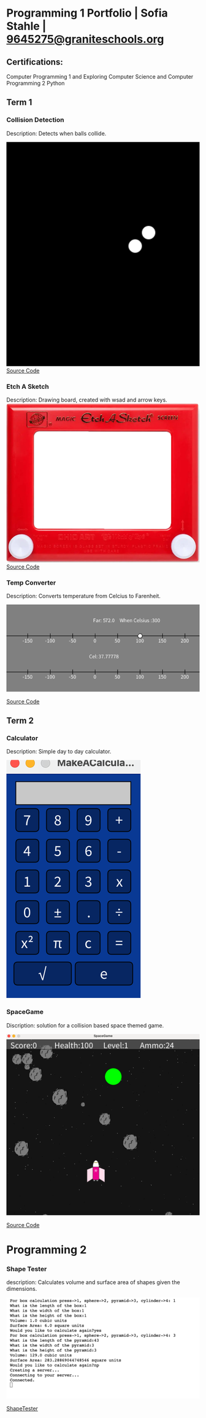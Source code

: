 # Programming 1 Portfolio | Sofia Stahle | 9645275@graniteschools.org

## Certifications:
Computer Programming 1 and
Exploring Computer Science
and Computer Programming 2 Python


## Term 1

### Collision Detection
Description: Detects when balls collide.

![CollisionDetection](https://github.com/SofiaStahle16/Sofia-s-Programming-Portfolio-2024-2025/blob/main/images/CollisionDetection.png?raw=true)
[Source Code](https://github.com/SofiaStahle16/Sofia-s-Programming-Portfolio-2024-2025/blob/main/src/colDet.pde)

### Etch A Sketch
Description: Drawing board, created with wsad and arrow keys.
![EtchASketch](https://github.com/SofiaStahle16/Sofia-s-Programming-Portfolio-2024-2025/blob/main/images/Etch.png?raw=true)
[Source Code](https://github.com/SofiaStahle16/Sofia-s-Programming-Portfolio-2024-2025/blob/main/src/sketch_240923a.pde) 

### Temp Converter
Description: Converts temperature from Celcius to Farenheit.

![TempConverter](https://github.com/SofiaStahle16/Sofia-s-Programming-Portfolio-2024-2025/blob/main/images/TimeLine.png?raw=true)

[Source Code](https://github.com/SofiaStahle16/Sofia-s-Programming-Portfolio-2024-2025/blob/main/src/TempConverter.pde)

## Term 2

### Calculator
Description: Simple day to day calculator.

![Calculator](https://github.com/SofiaStahle16/Sofia-s-Programming-Portfolio-2024-2025/blob/main/images/Calc.png?raw=true)


### SpaceGame
Discription: solution for a collision based space themed game.

![SpaceGame](https://github.com/SofiaStahle16/Sofia-s-Programming-Portfolio-2024-2025/blob/main/images/SpaceGame.png?raw=true)

[Source Code](https://github.com/SofiaStahle16/Sofia-s-Programming-Portfolio-2024-2025/tree/main/src/term2/SpaceGame)

# Programming 2

### Shape Tester
description: Calculates volume and surface area of shapes given the dimensions.

![ShapeTester](https://github.com/SofiaStahle16/Sofia-s-Programming-Portfolio-2024-2025/blob/main/images/shapes.png?raw=true)

[ShapeTester](https://github.com/SofiaStahle16/Sofia-s-Programming-Portfolio-2024-2025/raw/refs/heads/main/src/ShapeTester.py.zip)

